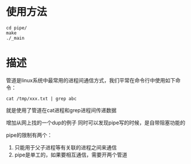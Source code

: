# 使用方法
```
cd pipe/
make
./_main
```

# 描述
管道是linux系统中最常用的进程间通信方式，我们平常在命令行中使用如下命令：
```
cat /tmp/xxx.txt | grep abc
```
就是使用了管道在cat进程和grep进程间传递数据

增加从网上找的一个dup的例子
同时可以发现pipe写的时候，是自带阻塞功能的

pipe的限制有两个：

1. 只能用于父子进程等有关联的进程之间来通信
2. pipe是单工的，如果要相互通信，需要开两个管道
